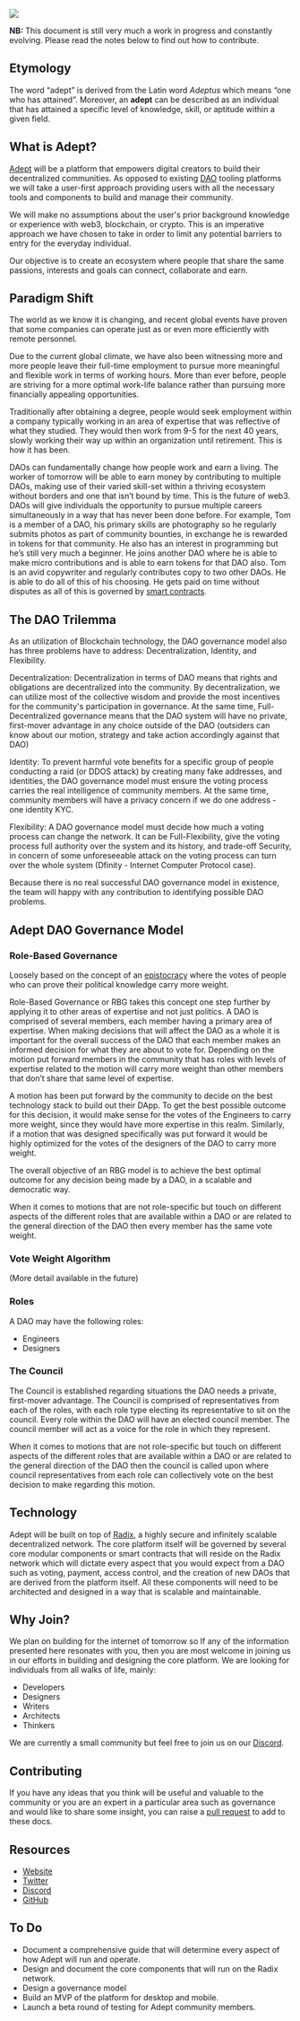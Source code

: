 ![](banner.jpg)

**NB:** This document is still very much a work in progress and constantly evolving. Please read the notes below to find out how to contribute.

## Etymology

The word “adept” is derived from the Latin word *Adeptus* which means “one who has attained”. Moreover, an **adept** can be described as an individual that has attained a specific level of knowledge, skill, or aptitude within a given field.

## What is Adept?

[Adept](https://adeptdao.org/) will be a platform that empowers digital creators to build their decentralized communities. As opposed to existing [DAO](https://cointelegraph.com/ethereum-for-beginners/what-is-a-decentralized-autonomous-organization-and-how-does-a-dao-work) tooling platforms we will take a user-first approach providing users with all the necessary tools and components to build and manage their community. 

We will make no assumptions about the user's prior background knowledge or experience with web3, blockchain, or crypto. This is an imperative approach we have chosen to take in order to limit any potential barriers to entry for the everyday individual.
 
Our objective is to create an ecosystem where people that share the same passions, interests and goals can connect, collaborate and earn.

## Paradigm Shift

The world as we know it is changing, and recent global events have proven that some companies can operate just as or even more efficiently with remote personnel.

Due to the current global climate, we have also been witnessing more and more people leave their full-time employment to pursue more meaningful and flexible work in terms of working hours. More than ever before, people are striving for a more optimal work-life balance rather than pursuing more financially appealing opportunities.

Traditionally after obtaining a degree, people would seek employment within a company typically working in an area of expertise that was reflective of what they studied. They would then work from 9-5 for the next 40 years, slowly working their way up within an organization until retirement. This is how it has been.

DAOs can fundamentally change how people work and earn a living. The worker of tomorrow will be able to earn money by contributing to multiple DAOs, making use of their varied skill-set within a thriving ecosystem without borders and one that isn’t bound by time. This is the future of web3.
DAOs will give individuals the opportunity to pursue multiple careers simultaneously in a way that has never been done before. For example, Tom is a member of a DAO, his primary skills are photography so he regularly submits photos as part of community bounties, in exchange he is rewarded in tokens for that community. He also has an interest in programming but he’s still very much a beginner. He joins another DAO where he is able to make micro contributions and is able to earn tokens for that DAO also. Tom is an avid copywriter and regularly contributes copy to two other DAOs. He is able to do all of this of his choosing. He gets paid on time without disputes as all of this is governed by [smart contracts](https://www.investopedia.com/terms/s/smart-contracts.asp).

## The DAO Trilemma

As an utilization of Blockchain technology, the DAO governance model also has three problems have to address: Decentralization, Identity, and Flexibility.

Decentralization: Decentralization in terms of DAO means that rights and obligations are decentralized into the community. By decentralization, we can utilize most of the collective wisdom and provide the most incentives for the community's participation in governance. At the same time, Full-Decentralized governance means that the DAO system will have no private, first-mover advantage in any choice outside of the DAO (outsiders can know about our motion, strategy and take action accordingly against that DAO)

Identity: To prevent harmful vote benefits for a specific group of people conducting a raid (or DDOS attack) by creating many fake addresses, and identities, the DAO governance model must ensure the voting process carries the real intelligence of community members. At the same time, community members will have a privacy concern if we do one address - one identity KYC.

Flexibility: A DAO governance model must decide how much a voting process can change the network. It can be Full-Flexibility, give the voting process full authority over the system and its history, and trade-off Security, in concern of some unforeseeable attack on the voting process can turn over the whole system (Dfinity - Internet Computer Protocol case).

Because there is no real successful DAO governance model in existence, the team will happy with any contribution to identifying possible DAO problems.

## Adept DAO Governance Model

### Role-Based Governance

Loosely based on the concept of an [epistocracy](https://www.vox.com/2018/7/23/17581394/against-democracy-book-epistocracy-jason-brennan) where the votes of people who can prove their political knowledge carry more weight.

Role-Based Governance or RBG takes this concept one step further by applying it to other areas of expertise and not just politics. A DAO is comprised of several members, each member having a primary area of expertise. When making decisions that will affect the DAO as a whole it is important for the overall success of the DAO that each member makes an informed decision for what they are about to vote for. Depending on the motion put forward members in the community that has roles with levels of expertise related to the motion will carry more weight than other members that don’t share that same level of expertise. 

A motion has been put forward by the community to decide on the best technology stack to build out their DApp. To get the best possible outcome for this decision, it would make sense for the votes of the Engineers to carry more weight, since they would have more expertise in this realm. Similarly, if a motion that was designed specifically was put forward it would be highly optimized for the votes of the designers of the DAO to carry more weight. 

The overall objective of an RBG model is to achieve the best optimal outcome for any decision being made by a DAO, in a scalable and democratic way. 

When it comes to motions that are not role-specific but touch on different aspects of the different roles that are available within a DAO or are related to the general direction of the DAO then every member has the same vote weight.

### Vote Weight Algorithm

(More detail available in the future)

### Roles

A DAO may have the following roles:

- Engineers
- Designers

### The Council

The Council is established regarding situations the DAO needs a private, first-mover advantage. The Council is comprised of representatives from each of the roles, with each role type electing its representative to sit on the council. Every role within the DAO will have an elected council member. The council member will act as a voice for the role in which they represent.

When it comes to motions that are not role-specific but touch on different aspects of the different roles that are available within a DAO or are related to the general direction of the DAO then the council is called upon where council representatives from each role can collectively vote on the best decision to make regarding this motion.

## Technology

Adept will be built on top of [Radix](https://www.radixdlt.com/), a highly secure and infinitely scalable decentralized network. The core platform itself will be governed by several core modular components or smart contracts that will reside on the Radix network which will dictate every aspect that you would expect from a DAO such as voting, payment, access control, and the creation of new DAOs that are derived from the platform itself. All these components will need to be architected and designed in a way that is scalable and maintainable.

## Why Join?

We plan on building for the internet of tomorrow so If any of the information presented here resonates with you, then you are most welcome in joining us in our efforts in building and designing the core platform. We are looking for individuals from all walks of life, mainly:

* Developers
* Designers
* Writers
* Architects
* Thinkers

We are currently a small community but feel free to join us on our [Discord](https://discord.gg/8s3SVVfKYz).

## Contributing

If you have any ideas that you think will be useful and valuable to the community or you are an expert in a particular area such as governance and would like to share some insight, you can raise a [pull request](https://docs.github.com/en/pull-requests/collaborating-with-pull-requests/proposing-changes-to-your-work-with-pull-requests/about-pull-requests) to add to these docs.

## Resources

* [Website](https://adeptdao.org/)
* [Twitter](https://twitter.com/adeptdao)
* [Discord](https://discord.gg/8s3SVVfKYz)
* [GitHub](https://github.com/adeptdao)

## To Do

* Document a comprehensive guide that will determine every aspect of how Adept will run and operate.
* Design and document the core components that will run on the Radix network.
* Design a governance model
* Build an MVP of the platform for desktop and mobile.
* Launch a beta round of testing for Adept community members.



